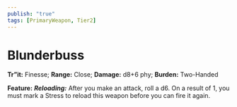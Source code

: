 ```yaml
---
publish: "true"
tags: [PrimaryWeapon, Tier2]
---
```

# Blunderbuss

**Tr”it:** Finesse; **Range:** Close; **Damage:** d8+6 phy; **Burden:** Two-Handed

**Feature:** ***Reloading:*** After you make an attack, roll a d6. On a result of 1, you must mark a Stress to reload this weapon before you can fire it again.
